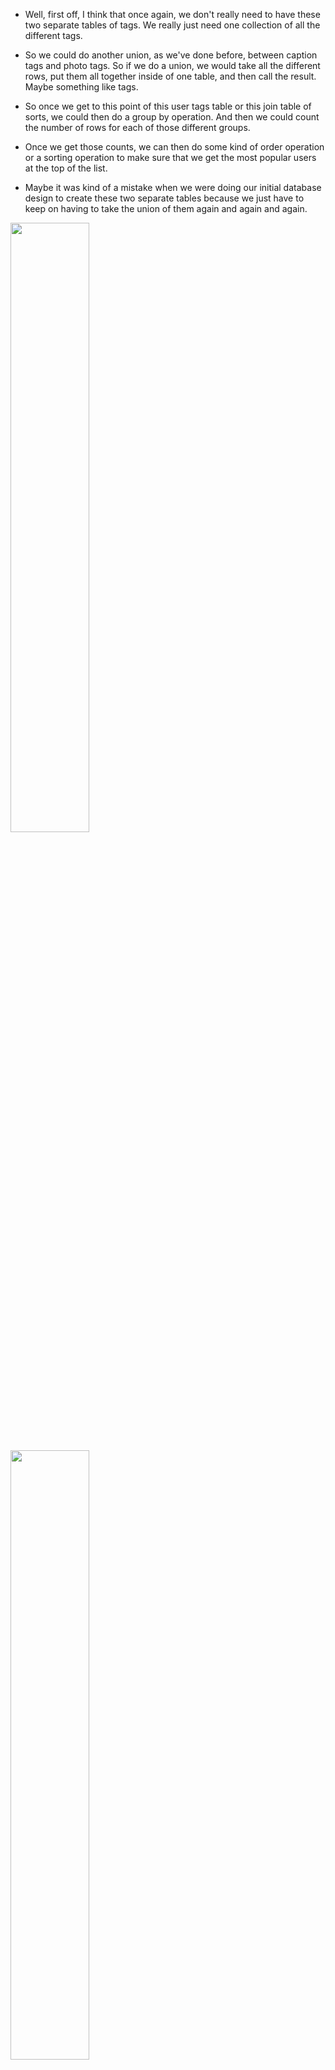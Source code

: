 
- Well, first off, I think that once again, we don't really need to have these two separate tables of tags. We really just need one collection of all the different tags.

- So we could do another union, as we've done before, between caption tags and photo tags. So if we do a union, we would take all the different rows, put them all together inside of one table, and then call the result. Maybe something like tags.

- So once we get to this point of this user tags table or this join table of sorts, we could then do a group by operation. And then we could count the number of rows for each of those different groups.

- Once we get those counts, we can then do some kind of order operation or a sorting operation to make sure that we get the most popular users at the top of the list.

- Maybe it was kind of a mistake when we were doing our initial database design to create these two separate tables because we just have to keep on having to take the union of them again and again and again.

[<img src="./pictures/most_popular_users.png" width="50%"/>](./pictures/most_popular_users.png)

[<img src="./pictures/most_popular_users_01.png" width="50%"/>](./pictures/most_popular_users_01.png)

[<img src="./pictures/most_popular_users_02.png" width="50%"/>](./pictures/most_popular_users_02.png)

[<img src="./pictures/most_popular_users_03.png" width="50%"/>](./pictures/most_popular_users_03.png)

# A possible solution merging table

- At this point, I think that we can come to the conclusion that having the separate tables of caption tags and photo tags is probably a design mistake. We've had to find the union between these two tables several times to execute some pretty basic queries, and we've not really found any benefit to having these two tables be separate. So I think that we probably maybe did make a mistake in our design here.

- The first really big issue is that we cannot copy over the IDs of all the different photo tags and caption tags to this new tags table. And the reason for that is that these photo tags and caption tags, tables, they might have rows that already have duplicate IDs inside them. it is very likely that photo tags and caption tags are going to have some identical IDs. That means that if there are any other records inside of our database that are pointing to that those different values, then all of a sudden we can have some foreign keys breaking.

- The other big issue here is that if we had a lot of other queries already written out inside of our application that made reference to specifically the photo tags or caption tags tables. Now all of a sudden they break because we're talking about deleting those tables.

[<img src="./pictures/merging_table_01.png" width="50%"/>](./pictures/merging_table_01.png)

[<img src="./pictures/merging_table_02.png" width="50%"/>](./pictures/merging_table_02.png)

# Solution 2

- So in solution number two, we're going to create something called a view. You can think of a view as being like a fake table that has a reference to rows or data from other tables inside of our database.

- You can think of a view as being like a fake table that has a reference to rows or data from other tables inside of our database. When we create a view, we can essentially wrap up some other information or present it in a cleaner form that already exists inside of our database.

- Ultimately, you can think of a view as being very similar in nature to a common table expression. The only issue with a common table expression, you might recall, is that we attach them to some other query. So in this case, we've got a common table expression up here at the top and we can only refer to this tag's CTE inside of the query that it is directly attached to. The nice thing about a view is that we get this very similar behavior where we can kind of wrap up some existing query, but we can create a view ahead of time and then refer to it at any future point in time in any other query. And we don't have to rewrite the view or anything like that.

- We should really think of a view as being very similar to a common table expression. The big difference is that we create a view ahead of time and then we can refer to it at any point in time after that.

- We are going to use a view in our case to take the union between two different tables in our case caption tags and photo tags. But we do not have to use a view for only a union. We can put any kind of query into a view.

- We're then going to write out our query inside these parentheses. So this is where we are going to kind of generate some data that's going to be accessible through The View.

- So with this view, we've essentially solved this issue of having two separate tables. We've kind of merged them together, but it's not any permanent change whatsoever. We can always remove this view if we want to, and none of the underlying data is going to go anywhere.

- All the underlying data inside of the two separate tables still exists. So if we have any queries that refer to those two separate tables of caption tags or photo tags, those existing queries are going to work just fine.

- So at this point, we've been talking about views which are essentially queries that we kind of wrap up and refer back to at some point in time in the future. Whenever we refer to a view, we are ultimately executing the underlying query kind of stored within it.

[<img src="./pictures/view_01.png" width="50%"/>](./pictures/view_01.png)

[<img src="./pictures/view_02.png" width="50%"/>](./pictures/view_02.png)

# Materialized views

- we're now going to take a look at a variation on a view called a materialized view. A materialized view is a query that we're going to kind of wrap up or kind of package, but the query is only going to be executed at very specific times.

- However, every time that we do actually execute the query, Postgres is going to take the results and save them and we can then refer back to those results without rerunning the query itself.

- So we make use of materialized views anytime that we have a very expensive query. In other words, a query that might take many seconds, minutes or even hours to actually execute. We can run a materialized view just one time and then hang on to the result set and refer back to the results without having to go and rerun the very expensive query.

[<img src="./pictures/materialized_views_01.png" width="50%"/>](./pictures/materialized_views_01.png)

- Left inner join

[<img src="./pictures/left_inner_join.png" width="50%"/>](./pictures/left_inner_join.png)

- we're going to use a function that is built directly into Postgres called Date Trunk. The date trunk function allows you to pull one piece of information out of a timestamp.

- The date trunk function is then going to automatically round down that information or that little part of the timestamp that you pull out to kind of like the nearest unit.

- the count function, it does not count null values. So out of this entire first week bucket right here, any likes that were for a post that had an ID of null will not be counted. Same thing for comments.

- If we need to run this query all the time, then 10 or 20 or 30s is way too long. We don't want to be running this query all day long or repeatedly if it's going to take quite such a long time.

[<img src="./pictures/slow_query.png" width="50%"/>](./pictures/slow_query.png)

